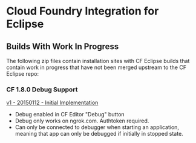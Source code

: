 # Cloud Foundry Integration for Eclipse

  
## Builds With Work In Progress

The following zip files contain installation sites with CF Eclipse builds that contain work in progress
that have not been merged upstream to the CF Eclipse repo:

### CF 1.8.0 Debug Support
[v1 - 20150112 - Initial Implementation](cfeclipse180debug_20150112.zip)

- Debug enabled in CF Editor "Debug" button
- Debug only works on ngrok.com. Authtoken required.
- Can only be connected to debugger when starting an application, meaning that app can only be debugged
if initially in stopped state.

